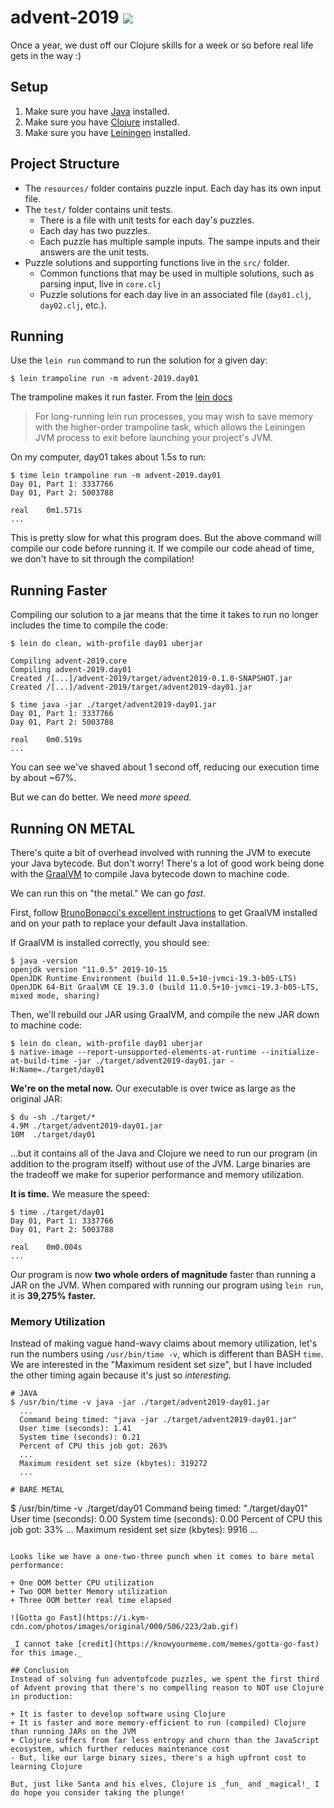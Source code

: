 # advent-2019 ![](https://github.com/ajpierce/advent-2019/workflows/Clojure%20CI/badge.svg)

Once a year, we dust off our Clojure skills for a week or so before real life gets in the way :)

## Setup
1. Make sure you have [Java](https://adoptopenjdk.net/index.html?variant=openjdk13&jvmVariant=hotspot) installed.
1. Make sure you have [Clojure](https://clojure.org/guides/getting_started) installed.
1. Make sure you have [Leiningen](https://leiningen.org/) installed.

## Project Structure

+ The `resources/` folder contains puzzle input. Each day has its own input file.
+ The `test/` folder contains unit tests.
  - There is a file with unit tests for each day's puzzles.
  - Each day has two puzzles.
  - Each puzzle has multiple sample inputs. The sampe inputs and their answers are the unit tests.
+ Puzzle solutions and supporting functions live in the `src/` folder.
  - Common functions that may be used in multiple solutions, such as parsing input, live in `core.clj`
  - Puzzle solutions for each day live in an associated file (`day01.clj`, `day02.clj`, etc.).

## Running
Use the `lein run` command to run the solution for a given day:

```
$ lein trampoline run -m advent-2019.day01
```

The trampoline makes it run faster. From the [lein docs](https://github.com/technomancy/leiningen/blob/master/doc/TUTORIAL.md#running-code)

> For long-running lein run processes, you may wish to save memory with the higher-order trampoline task, which allows the Leiningen JVM process to exit before launching your project's JVM.

On my computer, day01 takes about 1.5s to run:

```
$ time lein trampoline run -m advent-2019.day01
Day 01, Part 1: 3337766
Day 01, Part 2: 5003788

real    0m1.571s
...
```

This is pretty slow for what this program does.  But the above command will compile our code before running it.  If we compile our code ahead of time, we don't have to sit through the compilation!

## Running Faster
Compiling our solution to a jar means that the time it takes to run no longer includes the time to compile the code:

```
$ lein do clean, with-profile day01 uberjar

Compiling advent-2019.core
Compiling advent-2019.day01
Created /[...]/advent-2019/target/advent2019-0.1.0-SNAPSHOT.jar
Created /[...]/advent-2019/target/advent2019-day01.jar
```

```
$ time java -jar ./target/advent2019-day01.jar
Day 01, Part 1: 3337766
Day 01, Part 2: 5003788

real    0m0.519s
...
```

You can see we've shaved about 1 second off, reducing our execution time by about ~67%.

But we can do better. We need _more speed._

## Running ON METAL

There's quite a bit of overhead involved with running the JVM to execute your Java bytecode. But don't worry! There's a lot of good work being done with the [GraalVM](https://www.graalvm.org/docs/why-graal/) to compile Java bytecode down to machine code.

We can run this on "the metal." We can go _fast._

First, follow [BrunoBonacci's excellent instructions](https://github.com/BrunoBonacci/graalvm-clojure/blob/master/doc/clojure-graalvm-native-binary.md#step1---download-and-install-graalvm) to get GraalVM installed and on your path to replace your default Java installation.

If GraalVM is installed correctly, you should see:

```
$ java -version
openjdk version "11.0.5" 2019-10-15
OpenJDK Runtime Environment (build 11.0.5+10-jvmci-19.3-b05-LTS)
OpenJDK 64-Bit GraalVM CE 19.3.0 (build 11.0.5+10-jvmci-19.3-b05-LTS, mixed mode, sharing)
```

Then, we'll rebuild our JAR using GraalVM, and compile the new JAR down to machine code:

```
$ lein do clean, with-profile day01 uberjar
$ native-image --report-unsupported-elements-at-runtime --initialize-at-build-time -jar ./target/advent2019-day01.jar -H:Name=./target/day01
```

**We're on the metal now.** Our executable is over twice as large as the original JAR:
```
$ du -sh ./target/*
4.9M ./target/advent2019-day01.jar
10M  ./target/day01
```

...but it contains all of the Java and Clojure we need to run our program (in addition to the program itself) without use of the JVM. Large binaries are the tradeoff we make for superior performance and memory utilization.

**It is time.** We measure the speed:

```
$ time ./target/day01
Day 01, Part 1: 3337766
Day 01, Part 2: 5003788

real    0m0.004s
...
```

Our program is now **two whole orders of magnitude** faster than running a JAR on the JVM.  When compared with running our program using `lein run`, it is **39,275% faster.**

### Memory Utilization
Instead of making vague hand-wavy claims about memory utilization, let's run the numbers using `/usr/bin/time -v`, which is different than BASH `time`. We are interested in the "Maximum resident set size", but I have included the other timing again because it's just so _interesting._


```
# JAVA
$ /usr/bin/time -v java -jar ./target/advent2019-day01.jar
  ...
  Command being timed: "java -jar ./target/advent2019-day01.jar"
  User time (seconds): 1.41
  System time (seconds): 0.21
  Percent of CPU this job got: 263%
  ...
  Maximum resident set size (kbytes): 319272
  ...

# BARE METAL
```
$ /usr/bin/time -v ./target/day01
  Command being timed: "./target/day01"
  User time (seconds): 0.00
  System time (seconds): 0.00
  Percent of CPU this job got: 33%
  ...
  Maximum resident set size (kbytes): 9916
  ...
```

Looks like we have a one-two-three punch when it comes to bare metal performance:

+ One OOM better CPU utilization
+ Two OOM better Memory utilization
+ Three OOM better real time elapsed

![Gotta go Fast](https://i.kym-cdn.com/photos/images/original/000/506/223/2ab.gif)

_I cannot take [credit](https://knowyourmeme.com/memes/gotta-go-fast) for this image._

## Conclusion
Instead of solving fun adventofcode puzzles, we spent the first third of Advent proving that there's no compelling reason to NOT use Clojure in production:

+ It is faster to develop software using Clojure
+ It is faster and more memory-efficient to run (compiled) Clojure than running JARs on the JVM
+ Clojure suffers from far less entropy and churn than the JavaScript ecosystem, which further reduces maintenance cost
- But, like our large binary sizes, there's a high upfront cost to learning Clojure

But, just like Santa and his elves, Clojure is _fun_ and _magical!_ I do hope you consider taking the plunge!
